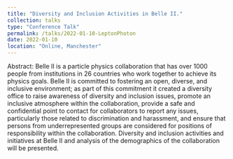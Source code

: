 ```yaml
---
title: "Diversity and Inclusion Activities in Belle II."
collection: talks
type: "Conference Talk"
permalink: /talks/2022-01-10-LeptonPhoton
date: 2022-01-10
location: "Online, Manchester"
---
```


Abstract:
Belle II is a particle physics collaboration that has over 1000 people
from institutions in 26 countries who work together to achieve its
physics goals. Belle II is committed to fostering an open, diverse, and
inclusive environment; as part of this commitment it created a diversity
office to raise awareness of diversity and inclusion issues, promote an
inclusive atmosphere within the collaboration, provide a safe and
confidential point to contact for collaborators to report any issues,
particularly those related to discrimination and harassment, and ensure
that persons from underrepresented groups are considered for positions
of responsibility within the collaboration. Diversity and inclusion
activities and initiatives at Belle II and analysis of the demographics
of the collaboration will be presented.